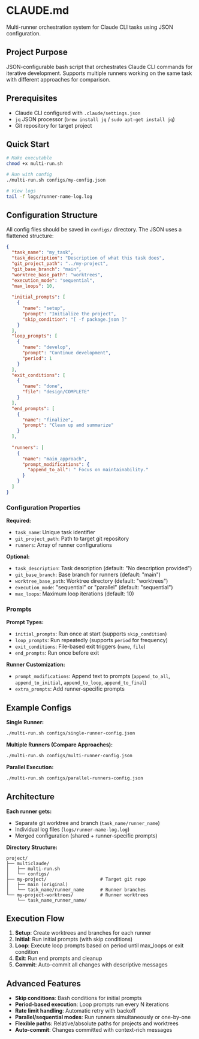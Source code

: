 # CLAUDE.md

Multi-runner orchestration system for Claude CLI tasks using JSON configuration.

## Project Purpose

JSON-configurable bash script that orchestrates Claude CLI commands for iterative development. Supports multiple runners working on the same task with different approaches for comparison.

## Prerequisites

- Claude CLI configured with `.claude/settings.json`
- `jq` JSON processor (`brew install jq` / `sudo apt-get install jq`)
- Git repository for target project

## Quick Start

```bash
# Make executable
chmod +x multi-run.sh

# Run with config
./multi-run.sh configs/my-config.json

# View logs  
tail -f logs/runner-name-log.log
```

## Configuration Structure

All config files should be saved in `configs/` directory. The JSON uses a flattened structure:

```json
{
  "task_name": "my_task",
  "task_description": "Description of what this task does",
  "git_project_path": "../my-project",
  "git_base_branch": "main",
  "worktree_base_path": "worktrees", 
  "execution_mode": "sequential",
  "max_loops": 10,
  
  "initial_prompts": [
    {
      "name": "setup",
      "prompt": "Initialize the project",
      "skip_condition": "[ -f package.json ]"
    }
  ],
  "loop_prompts": [
    {
      "name": "develop",
      "prompt": "Continue development",
      "period": 1
    }
  ],
  "exit_conditions": [
    {
      "name": "done", 
      "file": "design/COMPLETE"
    }
  ],
  "end_prompts": [
    {
      "name": "finalize",
      "prompt": "Clean up and summarize"
    }
  ],
  
  "runners": [
    {
      "name": "main_approach",
      "prompt_modifications": {
        "append_to_all": " Focus on maintainability."
      }
    }
  ]
}
```

### Configuration Properties

**Required:**
- `task_name`: Unique task identifier
- `git_project_path`: Path to target git repository
- `runners`: Array of runner configurations

**Optional:**
- `task_description`: Task description (default: "No description provided")
- `git_base_branch`: Base branch for runners (default: "main") 
- `worktree_base_path`: Worktree directory (default: "worktrees")
- `execution_mode`: "sequential" or "parallel" (default: "sequential")
- `max_loops`: Maximum loop iterations (default: 10)

### Prompts

**Prompt Types:**
- `initial_prompts`: Run once at start (supports `skip_condition`)
- `loop_prompts`: Run repeatedly (supports `period` for frequency)
- `exit_conditions`: File-based exit triggers (`name`, `file`)  
- `end_prompts`: Run once before exit

**Runner Customization:**
- `prompt_modifications`: Append text to prompts (`append_to_all`, `append_to_initial`, `append_to_loop`, `append_to_final`)
- `extra_prompts`: Add runner-specific prompts

## Example Configs

**Single Runner:**
```bash
./multi-run.sh configs/single-runner-config.json
```

**Multiple Runners (Compare Approaches):**
```bash  
./multi-run.sh configs/multi-runner-config.json
```

**Parallel Execution:**
```bash
./multi-run.sh configs/parallel-runners-config.json
```

## Architecture

**Each runner gets:**
- Separate git worktree and branch (`task_name/runner_name`)
- Individual log files (`logs/runner-name-log.log`)
- Merged configuration (shared + runner-specific prompts)

**Directory Structure:**
```
project/
├── multiclaude/
│   ├── multi-run.sh
│   └── configs/
├── my-project/                    # Target git repo
│   ├── main (original)
│   └── task_name/runner_name      # Runner branches
└── my-project-worktrees/          # Runner worktrees  
    └── task_name_runner_name/
```

## Execution Flow

1. **Setup**: Create worktrees and branches for each runner
2. **Initial**: Run initial prompts (with skip conditions)
3. **Loop**: Execute loop prompts based on period until max_loops or exit condition
4. **Exit**: Run end prompts and cleanup
5. **Commit**: Auto-commit all changes with descriptive messages

## Advanced Features

- **Skip conditions**: Bash conditions for initial prompts
- **Period-based execution**: Loop prompts run every N iterations
- **Rate limit handling**: Automatic retry with backoff
- **Parallel/sequential modes**: Run runners simultaneously or one-by-one
- **Flexible paths**: Relative/absolute paths for projects and worktrees
- **Auto-commit**: Changes committed with context-rich messages